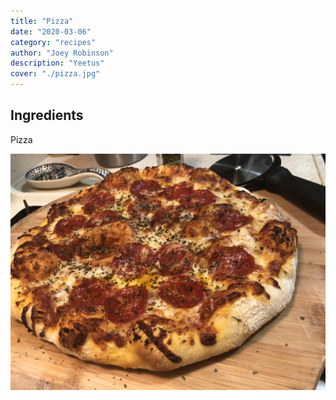 ```yaml
---
title: "Pizza"
date: "2020-03-06"
category: "recipes"
author: "Joey Robinson"
description: "Yeetus"
cover: "./pizza.jpg"
---
```


## Ingredients

Pizza

![Pizza](pizza.jpg)
